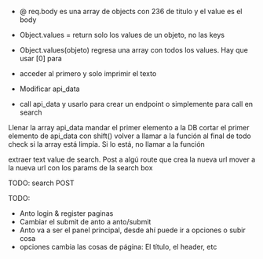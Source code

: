 * @ req.body es una array de objects con 236 de titulo y el value es el body

* Object.values = return solo los values de un objeto, no las keys
* Object.values(objeto) regresa una array con todos los values. Hay que usar [0] para
- acceder al primero y solo imprimir el texto

- Modificar api_data
- call api_data y usarlo para crear un endpoint o simplemente para call en search


Llenar la array api_data
mandar el primer elemento a la DB
cortar el primer elemento de api_data con shift()
volver a llamar a la función al final de todo
check si la array está limpia. Si lo está, no llamar a la función


extraer text value de search.
Post a algú route que crea la nueva url
mover a la nueva url con los params de la search box


TODO: search POST


TODO:
  * Anto login & register paginas
  * Cambiar el submit de anto a anto/submit
  * Anto va a ser el panel principal, desde ahí puede ir a opciones o subir cosa
  * opciones cambia las cosas de página: El título, el header, etc